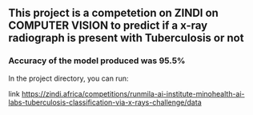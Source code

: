 ## This project is a competetion on ZINDI on COMPUTER VISION to predict if a x-ray radiograph is present with Tuberculosis or not
### Accuracy of the model produced was 95.5%



In the project directory, you can run:

link https://zindi.africa/competitions/runmila-ai-institute-minohealth-ai-labs-tuberculosis-classification-via-x-rays-challenge/data

